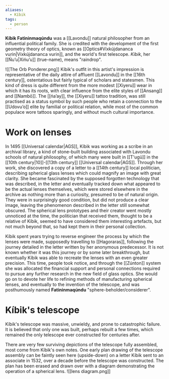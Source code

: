 ```yaml
---
aliases:
  - Kíbik
tags:
  - person
---
```

**Kíbik Fatininmaqúndu** was a [[Lavondu]] natural philosopher from an influential political family. She is credited with the development of the first geometry theory of optics, known as [[Optics#Víxkújdananca vurin|Víxkújdananca vurin]], and the world's first telescope. *Kíbik*, her [[Ńuʼu|Xińuʼu]] (true-name), means "raindrop".

![[The Orb Ponderer.png]]
Kíbik's outfit in this artist's impression is representative of the daily attire of affluent [[Lavondu]] in the [[16th century]], ostentatious but fairly typical of scholars and statesmen. This kind of dress is quite different from the more modest [[Xiyeru]] wear in which it has its roots, with clear influence from the elite styles of [[Ansang]] and [[Nambō]]. The [[ńaʼay]], the [[Xiyeru]] tattoo tradition, was still practised as a status symbol by such people who retain a connection to the [[Udovuʼo]] elite by familial or political relation, while most of the common populace wore tattoos sparingly, and without much cultural importance.
# Work on lenses
In 1495 [[Universal calendar|AGS]], Kíbik was working as a scribe in an archival library, a kind of stone-built building associated with Lavondu schools of natural philosophy, of which many were built in [[T'ugü]] in the [[10th century|10]]-[[13th century]] [[Universal calendar|AGS]]. Through her work, she discovered a copy of a letter to a [[14th century]] local politician, describing spherical glass lenses which could magnify an image with great clarity. She became fascinated by the supposed forgotten technology that was described, in the letter and eventually tracked down what appeared to be the actual lenses themselves, which were stored elsewhere in the archive as nothing more than a curiosity, presumed to be of natural origin. They were in surprisingly good condition, but did not produce a clear image, leaving the phenomenon described in the letter still somewhat obscured. The spherical lens prototypes and their creator went mostly unnoticed at the time, the politician that received them, thought to be a relative of Kíbik, seemed to have considered them interesting artefacts, but not much beyond that, so had kept them in their personal collection.

Kíbik spent years trying to reverse engineer the process by which the lenses were made, supposedly travelling to [[Hagoraras]], following the journey detailed in the letter written by her anonymous predecessor. It is not known whether it was this journey or by some later breakthrough, but eventually Kíbik was able to recreate the lenses with an even greater precision. This time, people took notice, and through the [[Zúnton]] system she was allocated the financial support and personal connections required to pursue any further research in the new field of glass optics. She would go on to devote her life to refining methods of manufacturing spherical lenses, and eventually to the invention of the telescope, and was posthumously named **Fatininmaqúndu** "sphere-beholder/considerer".
# Kíbik's telescope
Kíbik's telescope was massive, unwieldy, and prone to catastrophic failure. It is believed that only one was built, perhaps rebuilt a few times, which remained the only telescope ever constructed for centuries after.

There are very few surviving depictions of the telescope fully assembled, most come from Kíbik's own notes. One early plan drawing of the telescope assembly can be faintly seen here (upside-down) on a letter Kíbik sent to an associate in 1532, over a decade before the telescope was constructed. The plan has been erased and drawn over with a diagram demonstrating the operation of a spherical lens.
![[lens diagram.png]]